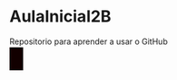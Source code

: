 # AulaInicial2B
Repositorio para aprender a usar o GitHub

<!DOCTYPE html>
<html lang="pt-BR">
  
  <head>
  <title> Introdução ao Canvas </title>
    <meta charset= "UTF-8">
  </head>
  
  <body>
<canvas 
  id= "meuCanvas"
  width = "200" 
  heidth = "100"
  style = "border: 12px solid #120000;"
  backgroundcolor: rgb (00,12,00);>
</canvas>
</body>

</html>
